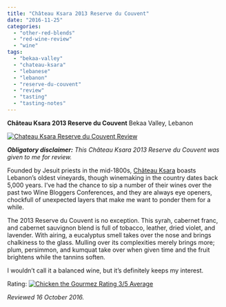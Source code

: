 ```yaml
---
title: "Château Ksara 2013 Reserve du Couvent"
date: "2016-11-25"
categories: 
  - "other-red-blends"
  - "red-wine-review"
  - "wine"
tags: 
  - "bekaa-valley"
  - "chateau-ksara"
  - "lebanese"
  - "lebanon"
  - "reserve-du-couvent"
  - "review"
  - "tasting"
  - "tasting-notes"
---
```


**Château Ksara 2013 Reserve du Couvent** Bekaa Valley, Lebanon

[![Chateau Ksara Reserve du Couvent Review](http://s3.amazonaws.com/thegourmez-wpmedia/2016/11/Chateau-ksara-1-282x500.jpg)](http://s3.amazonaws.com/thegourmez-wpmedia/2016/11/Chateau-ksara-1.jpg)

**_Obligatory disclaimer:_** _This Château Ksara 2013 Reserve du Couvent was given to me for review._

Founded by Jesuit priests in the mid-1800s, [Château Ksara](http://www.chateauksara.com/index.php) boasts Lebanon’s oldest vineyards, though winemaking in the country dates back 5,000 years. I’ve had the chance to sip a number of their wines over the past two Wine Bloggers Conferences, and they are always eye openers, chockfull of unexpected layers that make me want to ponder them for a while.

The 2013 Reserve du Couvent is no exception. This syrah, cabernet franc, and cabernet sauvignon blend is full of tobacco, leather, dried violet, and lavender. With airing, a eucalyptus smell takes over the nose and brings chalkiness to the glass. Mulling over its complexities merely brings more; plum, persimmon, and kumquat take over when given time and the fruit brightens while the tannins soften.

I wouldn’t call it a balanced wine, but it’s definitely keeps my interest.

Rating: [![Chicken the Gourmez Rating 3/5 Average](http://s3.amazonaws.com/thegourmez-wpmedia/2009/02/rating_chicken11.gif)](http://s3.amazonaws.com/thegourmez-wpmedia/2009/02/rating_chicken11.gif)

_Reviewed 16 October 2016._

